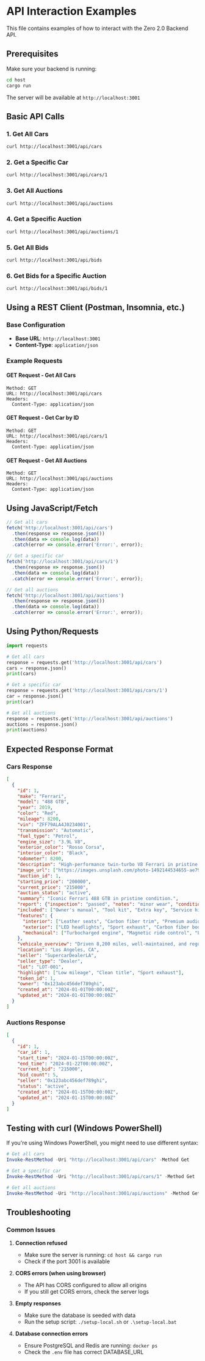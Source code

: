 # API Interaction Examples

This file contains examples of how to interact with the Zero 2.0 Backend API.

## Prerequisites

Make sure your backend is running:
```bash
cd host
cargo run
```

The server will be available at `http://localhost:3001`

## Basic API Calls

### 1. Get All Cars
```bash
curl http://localhost:3001/api/cars
```

### 2. Get a Specific Car
```bash
curl http://localhost:3001/api/cars/1
```

### 3. Get All Auctions
```bash
curl http://localhost:3001/api/auctions
```

### 4. Get a Specific Auction
```bash
curl http://localhost:3001/api/auctions/1
```

### 5. Get All Bids
```bash
curl http://localhost:3001/api/bids
```

### 6. Get Bids for a Specific Auction
```bash
curl http://localhost:3001/api/bids/1
```

## Using a REST Client (Postman, Insomnia, etc.)

### Base Configuration
- **Base URL**: `http://localhost:3001`
- **Content-Type**: `application/json`

### Example Requests

#### GET Request - Get All Cars
```
Method: GET
URL: http://localhost:3001/api/cars
Headers: 
  Content-Type: application/json
```

#### GET Request - Get Car by ID
```
Method: GET
URL: http://localhost:3001/api/cars/1
Headers: 
  Content-Type: application/json
```

#### GET Request - Get All Auctions
```
Method: GET
URL: http://localhost:3001/api/auctions
Headers: 
  Content-Type: application/json
```

## Using JavaScript/Fetch

```javascript
// Get all cars
fetch('http://localhost:3001/api/cars')
  .then(response => response.json())
  .then(data => console.log(data))
  .catch(error => console.error('Error:', error));

// Get a specific car
fetch('http://localhost:3001/api/cars/1')
  .then(response => response.json())
  .then(data => console.log(data))
  .catch(error => console.error('Error:', error));

// Get all auctions
fetch('http://localhost:3001/api/auctions')
  .then(response => response.json())
  .then(data => console.log(data))
  .catch(error => console.error('Error:', error));
```

## Using Python/Requests

```python
import requests

# Get all cars
response = requests.get('http://localhost:3001/api/cars')
cars = response.json()
print(cars)

# Get a specific car
response = requests.get('http://localhost:3001/api/cars/1')
car = response.json()
print(car)

# Get all auctions
response = requests.get('http://localhost:3001/api/auctions')
auctions = response.json()
print(auctions)
```

## Expected Response Format

### Cars Response
```json
[
  {
    "id": 1,
    "make": "Ferrari",
    "model": "488 GTB",
    "year": 2019,
    "color": "Red",
    "mileage": 8200,
    "vin": "ZFF79ALA4J0234001",
    "transmission": "Automatic",
    "fuel_type": "Petrol",
    "engine_size": "3.9L V8",
    "exterior_color": "Rosso Corsa",
    "interior_color": "Black",
    "odometer": 8200,
    "description": "High-performance twin-turbo V8 Ferrari in pristine condition.",
    "image_url": ["https://images.unsplash.com/photo-1492144534655-ae79c964c9d7?ixlib=rb-4.0.3&auto=format&fit=crop&w=1000&q=80"],
    "auction_id": 1,
    "starting_price": "200000",
    "current_price": "215000",
    "auction_status": "active",
    "summary": "Iconic Ferrari 488 GTB in pristine condition.",
    "report": {"inspection": "passed", "notes": "minor wear", "condition": "excellent"},
    "included": ["Owner's manual", "Tool kit", "Extra key", "Service history"],
    "features": {
      "interior": ["Leather seats", "Carbon fiber trim", "Premium audio"],
      "exterior": ["LED headlights", "Sport exhaust", "Carbon fiber body"],
      "mechanical": ["Turbocharged engine", "Magnetic ride control", "Launch control"]
    },
    "vehicale_overview": "Driven 8,200 miles, well-maintained, and regularly serviced.",
    "location": "Los Angeles, CA",
    "seller": "SupercarDealerLA",
    "seller_type": "Dealer",
    "lot": "LOT-001",
    "highlight": ["Low mileage", "Clean title", "Sport exhaust"],
    "token_id": 1,
    "owner": "0x123abc456def789ghi",
    "created_at": "2024-01-01T00:00:00Z",
    "updated_at": "2024-01-01T00:00:00Z"
  }
]
```

### Auctions Response
```json
[
  {
    "id": 1,
    "car_id": 1,
    "start_time": "2024-01-15T00:00:00Z",
    "end_time": "2024-01-22T00:00:00Z",
    "current_bid": "215000",
    "bid_count": 5,
    "seller": "0x123abc456def789ghi",
    "status": "active",
    "created_at": "2024-01-15T00:00:00Z",
    "updated_at": "2024-01-15T00:00:00Z"
  }
]
```

## Testing with curl (Windows PowerShell)

If you're using Windows PowerShell, you might need to use different syntax:

```powershell
# Get all cars
Invoke-RestMethod -Uri "http://localhost:3001/api/cars" -Method Get

# Get a specific car
Invoke-RestMethod -Uri "http://localhost:3001/api/cars/1" -Method Get

# Get all auctions
Invoke-RestMethod -Uri "http://localhost:3001/api/auctions" -Method Get
```

## Troubleshooting

### Common Issues

1. **Connection refused**
   - Make sure the server is running: `cd host && cargo run`
   - Check if the port 3001 is available

2. **CORS errors (when using browser)**
   - The API has CORS configured to allow all origins
   - If you still get CORS errors, check the server logs

3. **Empty responses**
   - Make sure the database is seeded with data
   - Run the setup script: `./setup-local.sh` or `.\setup-local.bat`

4. **Database connection errors**
   - Ensure PostgreSQL and Redis are running: `docker ps`
   - Check the `.env` file has correct DATABASE_URL 